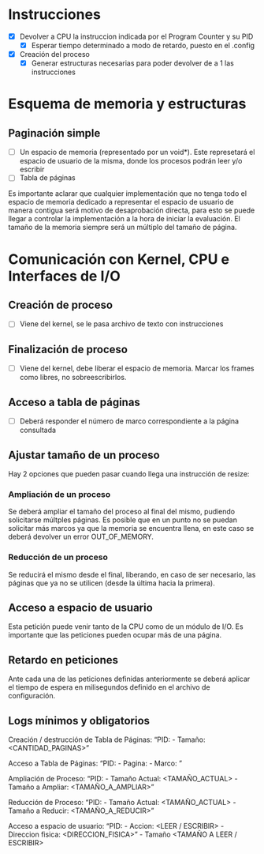 # Instrucciones
- [x] Devolver a CPU la instruccion indicada por el Program Counter y su PID
  - [x] Esperar tiempo determinado a modo de retardo, puesto en el .config
- [x] Creación del proceso
  - [x] Generar estructuras necesarias para poder devolver de a 1 las instrucciones

# Esquema de memoria y estructuras
## Paginación simple
- [ ] Un espacio de memoria (representado por un void*). Este represetará el espacio de usuario de la misma, donde los procesos podrán leer y/o escribir
- [ ] Tabla de páginas

Es importante aclarar que cualquier implementación que no tenga todo el espacio de memoria dedicado a representar el espacio de usuario de manera contigua será motivo de desaprobación directa, para esto se puede llegar a controlar la implementación a la hora de iniciar la evaluación.
El tamaño de la memoria siempre será un múltiplo del tamaño de página.

# Comunicación con Kernel, CPU e Interfaces de I/O

## Creación de proceso
- [ ] Viene del kernel, se le pasa archivo de texto con instrucciones

## Finalización de proceso
- [ ] Viene del kernel, debe liberar el espacio de memoria. Marcar los frames como libres, no sobreescribirlos.

## Acceso a tabla de páginas
- [ ]  Deberá responder el número de marco correspondiente a la página consultada

## Ajustar tamaño de un proceso
Hay 2 opciones que pueden pasar cuando llega una instrucción de resize:
### Ampliación de un proceso
Se deberá ampliar el tamaño del proceso al final del mismo, pudiendo solicitarse múltples páginas. Es posible que en un punto no se puedan solicitar más marcos ya que la memoria se encuentra llena, en este caso se deberá devolver un error OUT_OF_MEMORY.

### Reducción de un proceso
Se reducirá el mismo desde el final, liberando, en caso de ser necesario, las páginas que ya no se utilicen (desde la última hacia la primera).

## Acceso a espacio de usuario
Esta petición puede venir tanto de la CPU como de un módulo de I/O. Es importante que las peticiones pueden ocupar más de una página.

## Retardo en peticiones
Ante cada una de las peticiones definidas anteriormente se deberá aplicar el tiempo de espera en milisegundos definido en el archivo de configuración.

## Logs mínimos y obligatorios
Creación / destrucción de Tabla de Páginas: “PID: <PID> - Tamaño: <CANTIDAD_PAGINAS>”

Acceso a Tabla de Páginas: “PID: <PID> - Pagina: <PAGINA> - Marco: <MARCO>” 

Ampliación de Proceso: “PID: <PID> - Tamaño Actual: <TAMAÑO_ACTUAL> - Tamaño a Ampliar: <TAMAÑO_A_AMPLIAR>” 

Reducción de Proceso: “PID: <PID> - Tamaño Actual: <TAMAÑO_ACTUAL> - Tamaño a Reducir: <TAMAÑO_A_REDUCIR>” 

Acceso a espacio de usuario: “PID: <PID> - Accion: <LEER / ESCRIBIR> - Direccion fisica: <DIRECCION_FISICA>” - Tamaño <TAMAÑO A LEER / ESCRIBIR>
